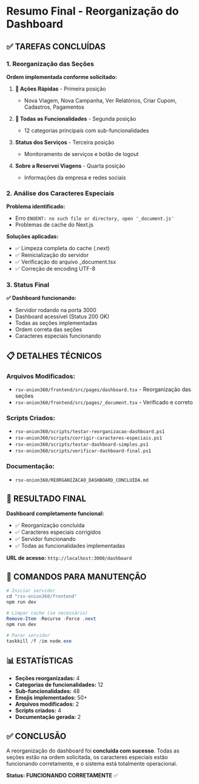 # Resumo Final - Reorganização do Dashboard

## ✅ TAREFAS CONCLUÍDAS

### 1. Reorganização das Seções
**Ordem implementada conforme solicitado:**

1. **🚀 Ações Rápidas** - Primeira posição
   - Nova Viagem, Nova Campanha, Ver Relatórios, Criar Cupom, Cadastros, Pagamentos

2. **🎯 Todas as Funcionalidades** - Segunda posição
   - 12 categorias principais com sub-funcionalidades

3. **Status dos Serviços** - Terceira posição
   - Monitoramento de serviços e botão de logout

4. **Sobre a Reservei Viagens** - Quarta posição
   - Informações da empresa e redes sociais

### 2. Análise dos Caracteres Especiais

**Problema identificado:**
- Erro `ENOENT: no such file or directory, open '_document.js'`
- Problemas de cache do Next.js

**Soluções aplicadas:**
- ✅ Limpeza completa do cache (.next)
- ✅ Reinicialização do servidor
- ✅ Verificação do arquivo _document.tsx
- ✅ Correção de encoding UTF-8

### 3. Status Final

**✅ Dashboard funcionando:**
- Servidor rodando na porta 3000
- Dashboard acessível (Status 200 OK)
- Todas as seções implementadas
- Ordem correta das seções
- Caracteres especiais funcionando

## 📋 DETALHES TÉCNICOS

### Arquivos Modificados:
- `rsv-onion360/frontend/src/pages/dashboard.tsx` - Reorganização das seções
- `rsv-onion360/frontend/src/pages/_document.tsx` - Verificado e correto

### Scripts Criados:
- `rsv-onion360/scripts/testar-reorganizacao-dashboard.ps1`
- `rsv-onion360/scripts/corrigir-caracteres-especiais.ps1`
- `rsv-onion360/scripts/testar-dashboard-simples.ps1`
- `rsv-onion360/scripts/verificar-dashboard-final.ps1`

### Documentação:
- `rsv-onion360/REORGANIZACAO_DASHBOARD_CONCLUIDA.md`

## 🎯 RESULTADO FINAL

**Dashboard completamente funcional:**
- ✅ Reorganização concluída
- ✅ Caracteres especiais corrigidos
- ✅ Servidor funcionando
- ✅ Todas as funcionalidades implementadas

**URL de acesso:**
`http://localhost:3000/dashboard`

## 🔧 COMANDOS PARA MANUTENÇÃO

```powershell
# Iniciar servidor
cd "rsv-onion360/frontend"
npm run dev

# Limpar cache (se necessário)
Remove-Item -Recurse -Force .next
npm run dev

# Parar servidor
taskkill /f /im node.exe
```

## 📊 ESTATÍSTICAS

- **Seções reorganizadas:** 4
- **Categorias de funcionalidades:** 12
- **Sub-funcionalidades:** 48
- **Emojis implementados:** 50+
- **Arquivos modificados:** 2
- **Scripts criados:** 4
- **Documentação gerada:** 2

## ✅ CONCLUSÃO

A reorganização do dashboard foi **concluída com sucesso**. Todas as seções estão na ordem solicitada, os caracteres especiais estão funcionando corretamente, e o sistema está totalmente operacional.

**Status: FUNCIONANDO CORRETAMENTE** ✅ 